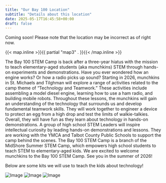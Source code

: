 ```yaml
---
title: "Our Bay 100 Location"
subtitle: "Details about this location"
date: 2025-05-17T16:45:58+00:00
draft: false
---
```


Coming soon! Please note that the location may be incorrect as of right now.

{{< map.inline >}}{{ partial "map3" . }}{{< /map.inline >}}

The Bay 100 STEM Camp is back after a three-year hiatus with the mission to teach elementary-aged students (aka munchkins) STEM through hands-on experiments and demonstrations. Have you ever wondered how an engine works? Or how a radio picks up sound? Starting in 2026, munchkins in St. Michaels and Tilghman will explore a range of activities related to the camp theme of “Technology and Teamwork.” These activities include assembling a model diesel engine, learning how to use a ham radio, and building mobile robots. Throughout these lessons, the munchkins will gain an understanding of the technology that surrounds us and develop fundamental teamwork skills. They will work together to engineer a device to protect an egg from a high drop and test the limits of walkie-talkies. Overall, they will have fun as they learn about technology in hands-on demonstrations. 
A group of high school STEM Leaders will inspire intellectual curiosity by leading hands-on demonstrations and lessons. They are working with the YMCA and Talbot County Public Schools to support the camp behind the scenes. The Bay 100 STEM Camp is a branch of the MidShore Summer STEM Camp, which empowers high school students to teach STEM to elementary-aged kids. We are excited to welcome munchkins to the Bay 100 STEM Camp. See you in the summer of 2026!

Below are some kits we will use to teach the kids about technology! 

![Image](/img/BAY100_1.jpeg)
![Image](/img/BAY100_2.jpeg)
![Image](/img/BAY100_3.jpeg)
